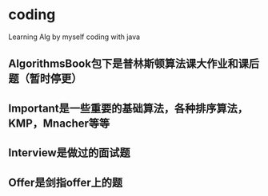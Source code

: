 # coding
Learning Alg by myself
coding with java
## AlgorithmsBook包下是普林斯顿算法课大作业和课后题（暂时停更）
## Important是一些重要的基础算法，各种排序算法，KMP，Mnacher等等
## Interview是做过的面试题
## Offer是剑指offer上的题